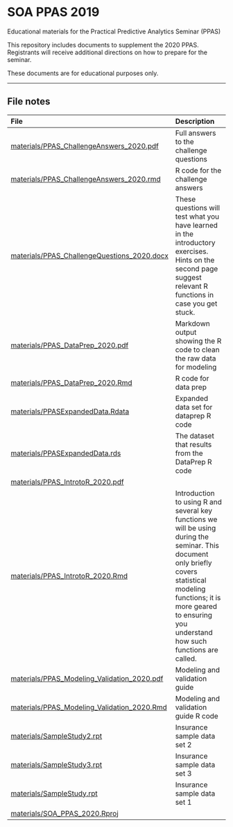 # SOA PPAS 2019

Educational materials for the Practical Predictive Analytics Seminar (PPAS)

This repository includes documents to supplement the 2020 PPAS. Registrants will receive additional directions on how to prepare for the seminar.

These documents are for educational purposes only.

---

## File notes

File|Description
:--|:--
[materials/PPAS_ChallengeAnswers_2020.pdf](PPAS_ChallengeAnswers_2020.pdf) | Full answers to the challenge questions
[materials/PPAS_ChallengeAnswers_2020.rmd](PPAS_ChallengeAnswers_2020.rmd) | R code for the challenge answers
[materials/PPAS_ChallengeQuestions_2020.docx](PPAS_ChallengeQuestions_2020.docx) | These questions will test what you have learned in the introductory exercises. Hints on the second page suggest relevant R functions in case you get stuck.
[materials/PPAS_DataPrep_2020.pdf](PPAS_DataPrep_2020.pdf) | Markdown output showing the R code to clean the raw data for modeling
[materials/PPAS_DataPrep_2020.Rmd](PPAS_DataPrep_2020.Rmd) | R code for data prep
[materials/PPASExpandedData.Rdata](PPASExpandedData.Rdata) | Expanded data set for dataprep R code
[materials/PPASExpandedData.rds](PPASExpandedData.rds) | The dataset that results from the DataPrep R code
[materials/PPAS_IntrotoR_2020.pdf](PPAS_IntrotoR_2020.pdf) |  
[materials/PPAS_IntrotoR_2020.Rmd](PPAS_IntrotoR_2020.Rmd) | Introduction to using R and several key functions we will be using during the seminar. This document only briefly covers statistical modeling functions; it is more geared to ensuring you understand how such functions are called. 
[materials/PPAS_Modeling_Validation_2020.pdf](PPAS_Modeling_Validation_2020.pdf) | Modeling and validation guide
[materials/PPAS_Modeling_Validation_2020.Rmd](PPAS_Modeling_Validation_2020.Rmd) | Modeling and validation guide R code
[materials/SampleStudy2.rpt](SampleStudy2.rpt) | Insurance sample data set 2
[materials/SampleStudy3.rpt](SampleStudy3.rpt) | Insurance sample data set 3
[materials/SampleStudy.rpt](SampleStudy.rpt) | Insurance sample data set 1
[materials/SOA_PPAS_2020.Rproj](SOA_PPAS_2020.Rproj) |  

